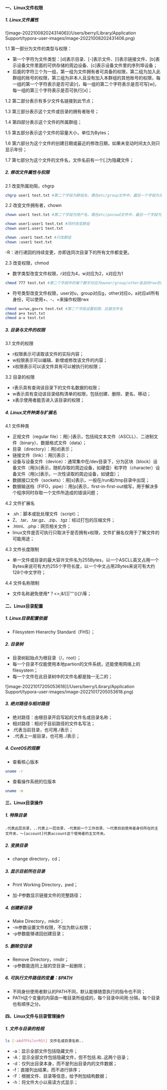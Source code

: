 #### 一、Linux文件权限

##### 1. Linux文件属性

![image-20221008202431406](/Users/berry/Library/Application Support/typora-user-images/image-20221008202431406.png)

1.1 第一部分为文件的类型与权限：

- 第一个字符为文件类型：[d]表示目录、[-]表示文件、[l]表示链接文件、[b]表示设备文件里面的可供存储的周边设备、[c]表示设备文件里的序列埠设备；
- 后面的字符三个为一组，第一组为文件拥有者可具备的权限，第二组为加入此群组的账号的权限，第三组为非本人且没有加入本群组的其他账号的权限，每一组的第一个字符表示是否可读[r]，每一组的第二个字符表示是否可写[w]，每一组的第三个字符表示是否可执行[x]；

1.2 第二部分表示有多少文件名链接到此节点；

1.3 第三部分表示这个文件或目录的拥有者账号；

1.4 第四部分表示这个文件的所属群组；

1.5 第五部分表示这个文件的容量大小，单位为Bytes；

1.6 第六部分为这个文件的创建日期或最近的修改日期，如果未变动时间太久则只显示年份；

1.7 第七部分为这个文件的文件名，文件名前有一个[.]为隐藏文件；

##### 2. 修改文件属性与权限

2.1 改变所属劝阻，chgrp

```bash
chgrp user1 test.txt #第二个字段为群组名，需在etc/group文件中，最后一个字段为文件名
```

2.2 改变文件拥有者，chown

```bash
chown user1 test.txt #第二个字段为用户名，需在etc/passwd文件中，最后一个字段为文件名
```

```bash
chown user1:user1 text.txt #同时改变群组
chown user1.user1 text.txt
```

```bash
chown .user1 text.txt #只改群组
chown :user1 text.txt
```

-R：进行递回的持续变更，亦即连同次目录下的所有文件都变更。

2.3 改变权限，chmod

- 数字类型改变文件权限，r对应为4，w对应为2，x对应为1

```bash
chmod 777 test.txt #第二个字段中的每个数字对应为owner/group/other各自的rwx的累加，后面接文件名
```

- 符号类型改变文件权限，user对u，group对应g，other对应o，a对应all所有身份，可以使用+、-、=来操作权限rwx

```bash
chmod u=rwx,go=rx text.txt #第二个字段设置权限，后接文件名
chmod a+x test.txt
chmod a-x test.txt
```

##### 3. 目录与文件的权限

3.1 文件的权限

- r权限表示可读取该文件的实际内容；
- w权限表示可以编辑、新增或修改该文件的内容；
- x权限表示可以该文件具有可以被执行的权限；

3.2 目录的权限

- r表示具有查询该目录下的文件名数据的权限；
- w表示具有变动该目录结构清单的权限，包括创建、删除、更名、移动；
- x表示使用者能否进入该目录的权限；

##### 4. Linux文件种类与扩展名

4.1 文件种类

- 正规文件（regular file）：用[-]表示，包括纯文本文件（ASCLL）、二进制文件（binary）、数据格式文件（data）；
- 目录（directory）：用[d]表示；
- 链接文件（link）：用[l]表示；
- 设备与设备文件（device）：通常集中在/dev目录下，分为区块（block）设备文件（用[b]表示，随机存取的周边设备，如硬盘）和字符（character）设备文件（用[c]表示，一次性读取的周边设备，如键盘）；
- 数据接口文件（sockets）：用[s]表示，一般在/run和/tmp目录中出现；
- 数据输送档（FIFO，pipe）：用[p]表示，first-in-first-out缩写，用于解决多个程序同时存取一个文件所造成的错误问题；

4.2 文件扩展名

- .sh：脚本或批处理文件（script）；
- Z、.tar、.tar.gz、.zip、.tgz：经过打包的压缩文件；
- .html、.php：网页相关文件；
- linux文件是否可执行只取决于是否拥有x权限，文件扩展名仅用于了解文件的可能用途；

4.3 文件长度限制

- 单一文件或目录的最大容许文件名为255Bytes，以一个ASCLL英文占用一个Bytes来说可有大约255个字符长度，以一个中文占用2Bytes来说可有大约128个中文字符；

4.4 文件名称限制

- 文件名称避免使用*？<>;&![]|'"'(){}\等；

#### 二、Linux目录配置

##### 1. Linux目录配置依据

- Filesystem Hierarchy Standard（FHS）；

##### 2. 目录树

- 目录树起始点为根目录（/，root）；
- 每一个目录不仅能使用本地partion的文件系统，还能使用网络上的filesystem；
- 每一个文件在此目录树中的文件名都是独一无二的；

![image-20221017205053618](/Users/berry/Library/Application Support/typora-user-images/image-20221017205053618.png)

##### 3. 绝对路径与相对路径

- 绝对路径：由根目录开启写起的文件名或目录名称；
- 相对路径：相对于目前路径的文件名写法；
- .代表当前目录，也可用./表示；
- ..代表上一层目录，也可用../表示；

##### 4. CentOS的观察

- 查看核心版本

```bash
uname -r
```

- 查看操作系统的位版本

```bash
uname -m
```

#### 三、Linux目录操作

##### 1. 特殊目录

```
.代表此层目录，..代表上一层目录，-代表前一个工作目录，～代表目前使用者身份所在的主文件夹，～[account]代表account这个使用者的主文件夹。
```

##### 2. 变换目录

- change directory，cd；

##### 3. 显示目前所在目录

- Print Working Directory，pwd；

- 加-P参数显示链接文件的完整路径；

##### 4. 创建新目录

- Make Directory，mkdir；
- -m参数设置文件权限，不加为默认权限；
- -p参数能够递回创建目录；

##### 5. 删除空目录

- Remove Directory，rmdir；
- -p参数能连同上层的空目录一起删除；

##### 6. 可执行文件路径的变量：$PATH

- 不同身份使用者默认的PATH不同，默认能够随意执行的指令也不同；
- PATH这个变量的内容由一堆目录所组成的，每个目录中间用:分隔，每个目录也有顺序之分。

#### 四、Linux文件与目录管理操作

##### 1. 文件与目录的检视

```bash
ls [-aAdfFhilnrRSt] 文件名或目录名称..
```

- -a：显示全部文件包括隐藏文件；
- -A：显示全部文件包括隐藏文件，但不包括.和..这两个目录；
- -d：仅列出目录本身，而不是列出目录内的文件数据；
- -f：直接列出结果，而不进行排序；
- -F：根据文件、目录等信息，给予附加结构数据；
- -h：将文件大小以易读方式显示；
